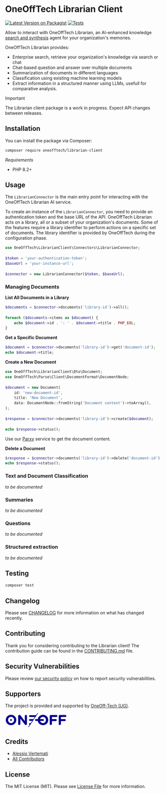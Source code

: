# OneOffTech Librarian Client

[![Latest Version on Packagist](https://img.shields.io/packagist/v/oneofftech/librarian-client.svg?style=flat-square)](https://packagist.org/packages/oneofftech/librarian-client)
[![Tests](https://github.com/OneOffTech/librarian-client/actions/workflows/run-tests.yml/badge.svg)](https://github.com/OneOffTech/librarian-client/actions/workflows/run-tests.yml)


Allow to interact with OneOffTech Librarian, an AI-enhanced knowledge [search and synthesis](https://oneofftech.xyz/blog/introducing-the-knowledge-management-framework/) agent for your organization's memories.

OneOffTech Librarian provides:

- Enterprise search, retrieve your organization's knowledge via search or chat
- Chat-based question and answer over multiple documents
- Summarization of documents in different languages
- Classification using existing machine learning models
- Extract information in a structured manner using LLMs, usefull for comparative analysis.


> [!IMPORTANT]  
> The Librarian client package is a work in progress. Expect API changes between releases.

## Installation

You can install the package via Composer:

```bash
composer require oneofftech/librarian-client
```

_Requirements_

- PHP 8.2+

## Usage

The `LibrarianConnector` is the main entry point for interacting with the OneOffTech Librarian AI service. 

To create an instance of the `LibrarianConnector`, you need to provide an authentication token and the base URL of the API. OneOffTech Librarian acts on a library, all or a subset of your organization's documents. Some of the features require a library identifier to perform actions on a specific set of documents. The library identifier is provided by OneOffTech during the configuration phase.

```php
use OneOffTech\LibrarianClient\Connectors\LibrarianConnector;

$token = 'your-authentication-token';
$baseUrl = 'your-instance-url';

$connector = new LibrarianConnector($token, $baseUrl);
```

### Managing Documents

**List All Documents in a Library**

```php
$documents = $connector->documents('library-id')->all();

foreach ($documents->items as $document) {
    echo $document->id . ': ' . $document->title . PHP_EOL;
}
```

**Get a Specific Document**

```php
$document = $connector->documents('library-id')->get('document-id');
echo $document->title;
```

**Create a New Document**

```php
use OneOffTech\LibrarianClient\Dto\Document;
use OneOffTech\Parse\Client\DocumentFormat\DocumentNode;

$document = new Document(
    id: 'new-document-id',
    title: 'New Document',
    data: DocumentNode::fromString('Document content')->toArray(),
);

$response = $connector->documents('library-id')->create($document);

echo $response->status();
```

Use our [Parxy](https://github.com/OneOffTech/parse-client) service to get the document content.

**Delete a Document**

```php
$response = $connector->documents('library-id')->delete('document-id');
echo $response->status();
```

### Text and Document Classification

_to be documented_

### Summaries

_to be documented_

### Questions

_to be documented_

### Structured extraction

_to be documented_

## Testing

```bash
composer test
```

## Changelog

Please see [CHANGELOG](CHANGELOG.md) for more information on what has changed recently.

## Contributing

Thank you for considering contributing to the Librarian client! The contribution guide can be found in the [CONTRIBUTING.md](./.github/CONTRIBUTING.md) file.

## Security Vulnerabilities

Please review [our security policy](./.github/SECURITY.md) on how to report security vulnerabilities.

## Supporters

The project is provided and supported by [OneOff-Tech (UG)](https://oneofftech.de).

<p align="left"><a href="https://oneofftech.de" target="_blank"><img src="https://raw.githubusercontent.com/OneOffTech/.github/main/art/oneofftech-logo.svg" width="200"></a></p>


## Credits

- [Alessio Vertemati](https://github.com/avvertix)
- [All Contributors](../../contributors)

## License

The MIT License (MIT). Please see [License File](LICENSE.md) for more information.
